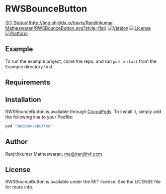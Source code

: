 # RWSBounceButton

[![CI Status](http://img.shields.io/travis/Ranjithkumar Matheswaran/RWSBounceButton.svg?style=flat)](https://travis-ci.org/iranjith4/RWSBounceButton)
[![Version](https://img.shields.io/cocoapods/v/RWSBounceButton.svg?style=flat)](http://cocoapods.org/pods/RWSBounceButton)
[![License](https://img.shields.io/cocoapods/l/RWSBounceButton.svg?style=flat)](http://cocoapods.org/pods/RWSBounceButton)
[![Platform](https://img.shields.io/cocoapods/p/RWSBounceButton.svg?style=flat)](http://cocoapods.org/pods/RWSBounceButton)

## Example

To run the example project, clone the repo, and run `pod install` from the Example directory first.

## Requirements

## Installation

RWSBounceButton is available through [CocoaPods](http://cocoapods.org). To install
it, simply add the following line to your Podfile:

```ruby
pod "RWSBounceButton"
```

## Author

Ranjithkumar Matheswaran, me@iranjith4.com

## License

RWSBounceButton is available under the MIT license. See the LICENSE file for more info.

